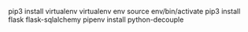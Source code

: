 pip3  install virtualenv
virtualenv env
source env/bin/activate
pip3 install flask flask-sqlalchemy
pipenv install python-decouple
